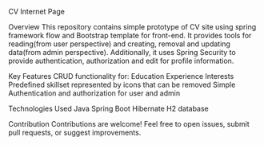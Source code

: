 CV Internet Page

Overview
This repository contains simple prototype of CV site using spring framework flow and Bootstrap template for front-end. 
It provides tools for reading(from user perspective) and creating, removal and updating data(from admin perspective).
Additionally, it uses Spring Security to provide authentication, authorization and edit for profile information.

Key Features
CRUD functionality for:
    Education
    Experience
    Interests
Predefined skillset represented by icons that can be removed
Simple Authentication and authorization for user and admin

Technologies Used
Java
Spring Boot
Hibernate
H2 database

Contribution
Contributions are welcome! Feel free to open issues, submit pull requests, or suggest improvements.
